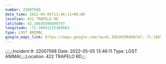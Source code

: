 ```yaml
---
number: 22007568
date_time: 2022-05-05T13:46:11+00:00
location: 422 TRAPELO RD
latitude: 42.38630396890747
longitude: -71.18651125169663
type: LOST ANIMAL
google_maps_link: https://maps.google.com/?q=42.38630396890747,-71.18651125169663
---
```


;;;;;;Incident #: 22007568   Date: 2022-05-05 13:46:11   Type: LOST ANIMAL;;;Location: 422 TRAPELO RD;;;
